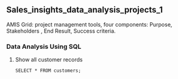 ## Sales_insights_data_analysis_projects_1
AMIS Grid: project management tools, four components:  Purpose, Stakeholders , End Result, Success criteria.
### Data Analysis Using SQL

1. Show all customer records
   
    `SELECT * FROM customers;`
